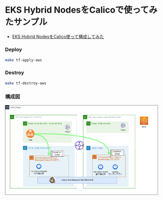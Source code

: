# EKS Hybrid NodesをCalicoで使ってみたサンプル

- [EKS Hybrid NodesをCalico使って構成してみた](https://www.beex-inc.com/blog/eks-hybrid-nodes-calico)


### Deploy

```sh
make tf-apply-aws
```

### Destroy

```sh
make tf-destroy-aws
```

### 構成図
![](./images/image.drawio.png)



